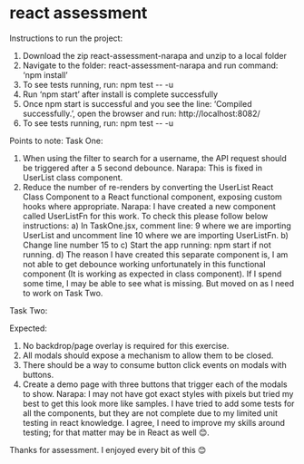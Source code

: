 # react assessment

Instructions to run the project:
1)	Download the zip react-assessment-narapa and unzip to a local folder
2)	Navigate to the folder: react-assessment-narapa and run command: ‘npm install’
3)	To see tests running, run: npm test -- -u
4)	Run ‘npm start’ after install is complete successfully
5)	Once npm start is successful and you see the line: ‘Compiled successfully.’, open the browser and run: http://localhost:8082/
6)	To see tests running, run: npm test -- -u

Points to note:
Task One:
1)	When using the filter to search for a username, the API request should be triggered after a 5 second debounce.
Narapa: This is fixed in UserList class component.
2)	Reduce the number of re-renders by converting the UserList React Class Component to a React functional component, exposing custom hooks where appropriate.
Narapa: I have created a new component called UserListFn for this work. To check this please follow below instructions:
a)	In TaskOne.jsx, comment line: 9 where we are importing UserList and uncomment line 10 where we are importing UserListFn. 
b)	Change line number 15 to <UserListFn />
c)	Start the app running: npm start if not running.
d)	The reason I have created this separate component is, I am not able to get debounce working unfortunately in this functional component (It is working as expected in class component). If I spend some time, I may be able to see what is missing. But moved on as I need to work on Task Two. 


Task Two:

Expected:
1.	No backdrop/page overlay is required for this exercise.
2.	All modals should expose a mechanism to allow them to be closed.
3.	There should be a way to consume button click events on modals with buttons.
4.	Create a demo page with three buttons that trigger each of the modals to show.
Narapa: I may not have got exact styles with pixels but tried my best to get this look more like samples.
I have tried to add some tests for all the components, but they are not complete due to my limited unit testing in react knowledge. I agree, I need to improve my skills around testing; for that matter may be in React as well 😊.

Thanks for assessment. I enjoyed every bit of this 😊


 

